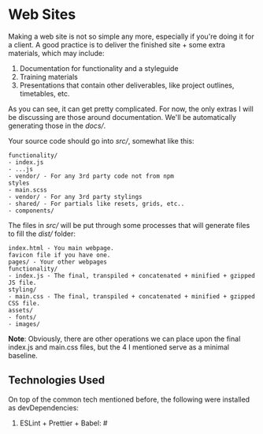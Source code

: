 # Web Sites

Making a web site is not so simple any more, especially if you're doing it for a client. A good practice is to deliver the finished site + some extra materials, which may include:

1. Documentation for functionality and a styleguide
1. Training materials
1. Presentations that contain other deliverables, like project outlines, timetables, etc.

As you can see, it can get pretty complicated. For now, the only extras I will be discussing are those around documentation. We'll be automatically generating those in the _docs/_.

Your source code should go into _src/_, somewhat like this:

```
functionality/
- index.js
- ...js
- vendor/ - For any 3rd party code not from npm
styles
- main.scss
- vendor/ - For any 3rd party stylings
- shared/ - For partials like resets, grids, etc..
- components/
```

The files in _src/_ will be put through some processes that will generate files to fill the _dist/_ folder:

```
index.html - You main webpage.
favicon file if you have one.
pages/ - Your other webpages
functionality/
- index.js - The final, transpiled + concatenated + minified + gzipped JS file.
styling/
- main.css - The final, transpiled + concatenated + minified + gzipped CSS file.
assets/
- fonts/
- images/
```

**Note**: Obviously, there are other operations we can place upon the final index.js and main.css files, but the 4 I mentioned serve as a minimal baseline.

## Technologies Used

On top of the common tech mentioned before, the following were installed as devDependencies:

1. ESLint + Prettier + Babel: #

